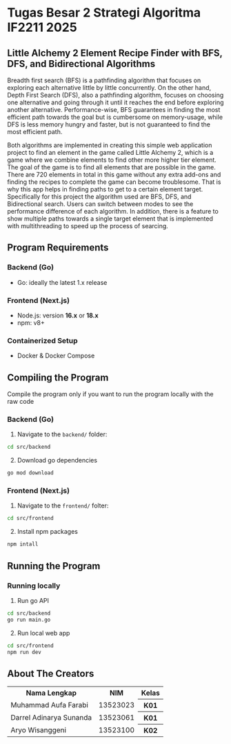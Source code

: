 # Tugas Besar 2 Strategi Algoritma IF2211 2025

## Little Alchemy 2 Element Recipe Finder with BFS, DFS, and Bidirectional Algorithms
Breadth first search (BFS) is a pathfinding algorithm that focuses on exploring each alternative little by little concurrently. On the other hand, Depth First Search (DFS), also a pathfinding algorithm, focuses on choosing one alternative and going through it until it reaches the end before exploring another alternative. Performance-wise, BFS guarantees in finding the most efficient path towards the goal but is cumbersome on memory-usage, while DFS is less memory hungry and faster, but is not guaranteed to find the most efficient path.  

Both algorithms are implemented in creating this simple web application project to find an element in the game called Little Alchemy 2, which is a game where we combine elements to find other more higher tier element. The goal of the game is to find all elements that are possible in the game. There are 720 elements in total in this game without any extra add-ons and finding the recipes to complete the game can become troublesome. That is why this app helps in finding paths to get to a certain element target. Specifically for this project the algorithm used are BFS, DFS, and Bidirectional search. Users can switch between modes to see the performance difference of each algorithm. In addition, there is a feature to show multiple paths towards a single target element that is implemented with multithreading to speed up the process of searcing.

## Program Requirements
### Backend (Go)
  - Go: ideally the latest 1.x release  

### Frontend (Next.js)
- Node.js: version **16.x** or **18.x**  
- npm: v8+

### Containerized Setup
- Docker & Docker Compose  

## Compiling the Program
Compile the program only if you want to run the program locally with the raw code
### Backend (Go)  
1. Navigate to the `backend/` folder:
```bash
cd src/backend
```
2. Download go dependencies
```bash
go mod download
```
### Frontend (Next.js)
1. Navigate to the `frontend/` folter:
```bash
cd src/frontend
```
2. Install npm packages
```bash
npm intall
```

## Running the Program
### Running locally
1. Run go API  
```bash
cd src/backend
go run main.go
```
2. Run local web app
```bash
cd src/frontend
npm run dev
```
## About The Creators
<table>
  <tr>
    <th>Nama Lengkap</th>
    <th>NIM</th>
    <th>Kelas</th>
  </tr>
  <tr>
    <td>Muhammad Aufa Farabi</td>
    <td>13523023</td>
    <th>K01</th>
  </tr>
  <tr>
    <td>Darrel Adinarya Sunanda</td>
    <td>13523061</td>
    <th>K01</th>
  </tr>
  <tr>
    <td>Aryo Wisanggeni</td>
    <td>13523100</td>
    <th>K02</th>
  </tr>
</table>